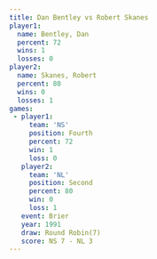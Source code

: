 ```yaml
---
title: Dan Bentley vs Robert Skanes
player1:              
  name: Bentley, Dan  
  percent: 72         
  wins: 1             
  losses: 0           
player2:              
  name: Skanes, Robert
  percent: 80         
  wins: 0             
  losses: 1           
games:
 - player1:          
     team: 'NS'      
     position: Fourth
     percent: 72     
     win: 1          
     loss: 0         
   player2:          
     team: 'NL'      
     position: Second
     percent: 80     
     win: 0          
     loss: 1         
   event: Brier        
   year: 1991          
   draw: Round Robin(7)
   score: NS 7 - NL 3  
---
```

